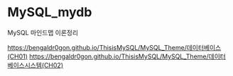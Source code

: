 # MySQL_mydb
MySQL 마인드맵 이론정리

https://bengaldr0gon.github.io/ThisisMySQL/MySQL_Theme/데이터베이스(CH01)
https://bengaldr0gon.github.io/ThisisMySQL/MySQL_Theme/데이터베이스시스템(CH02)
